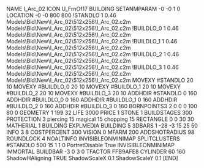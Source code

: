 NAME I_Arc_02
ICON U_FrnOf17
BUILDING
SETANMPARAM -0 -0 1 0
LOCATION -0 -0 800 800
!STANDLO      1 0.46 Models\Bld\New\I_Arc_02\512x256\I_Arc_02.c2m Models\Bld\New\I_Arc_02\512x256\I_Arc_02.c2m
!BUILDLO_0    1 0.46 Models\Bld\New\I_Arc_02\512x256\I_Arc_02.c2m Models\Bld\New\I_Arc_02\512x256\I_Arc_02.c2m
!BUILDLO_1    1 0.46 Models\Bld\New\I_Arc_02\512x256\I_Arc_02.c2m Models\Bld\New\I_Arc_02\512x256\I_Arc_02.c2m
!BUILDLO_2    1 0.46 Models\Bld\New\I_Arc_02\512x256\I_Arc_02.c2m Models\Bld\New\I_Arc_02\512x256\I_Arc_02.c2m
!BUILDLO_3    1 0.46 Models\Bld\New\I_Arc_02\512x256\I_Arc_02.c2m Models\Bld\New\I_Arc_02\512x256\I_Arc_02.c2m
MOVEXY #STANDLO    20 10
MOVEXY #BUILDLO_0  20 10
MOVEXY #BUILDLO_1  20 10
MOVEXY #BUILDLO_2  20 10
MOVEXY #BUILDLO_3  20 10
ADDHDIR #STANDLO 0 160
ADDHDIR #BUILDLO_0 0 160
ADDHDIR #BUILDLO_1 0 160
ADDHDIR #BUILDLO_2 0 160
ADDHDIR #BUILDLO_3 0 160
BORNPOINTS3 2 0 0 0 100 80 0
GEOMETRY 1 199 32
LIFE     3000
PRICE 1 STONE 1
BUILDSTAGES 300
PROTECTION 3 piercing 15 magical 15 chopping 15
RECTANGLE    0 0 30 30
MATHERIAL 1 BUILDING
EXPLMEDIA BUILDING 5
3DBARS 1 -28 -3 15 25 50
INFO 3 8
COSTPERCENT 300
VISION 0
MFARM 200
ADDSHOTRADIUS 98
ROUNDLOCK 4
NOALTINFO
INVISIBLEONMINIMAP
SPLITCLUSTERS #STANDLO 500 15 1 1 0
PortretDisable True
INVISIBLEONMINIMAP
IMMORTAL
BUILDBAR -3 0 3 0
TFACTOR FFB9AFE8
CYLINDER 60 160
ShadowHAligning TRUE
ShadowScaleX 0.1
ShadowScaleY 0.1
[END]
